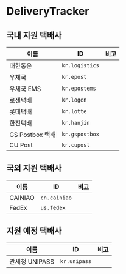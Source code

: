 # DeliveryTracker

## 국내 지원 택배사

|이름|ID|비고|
|---|---|---|
|대한통운|`kr.logistics`||
|우체국|`kr.epost`||
|우체국 EMS|`kr.epostems`||
|로젠택배|`kr.logen`||
|롯데택배|`kr.lotte`||
|한진택배|`kr.hanjin`||
|GS Postbox 택배|`kr.gspostbox`||
|CU Post|`kr.cupost`||

## 국외 지원 택배사

|이름|ID|비고|
|---|---|---|
|CAINIAO|`cn.cainiao`||
|FedEx|`us.fedex`||

## 지원 예정 택배사

|이름|ID|비고|
|---|---|---|
|관세청 UNIPASS|`kr.unipass`||
